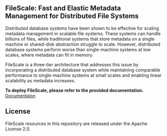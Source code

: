 ## FileScale: Fast and Elastic Metadata Management for Distributed File Systems

Distributed database systems have been shown to be effective for scaling metadata management in scalable file systems. These systems can handle billions of files, while traditional systems that store metadata on a single machine or shared-disk abstraction struggle to scale. However, distributed database systems perform worse than single-machine systems at low scales, where metadata can fit in memory. 

FileScale is a three-tier architecture that addresses this issue by incorporating a distributed database system while maintaining comparable performance to single-machine systems at small scales and enabling linear scalability as metadata increases.


**To deploy FileScale, please refer to the provided documentation.** 
[Documentaion](https://github.com/dslam2/FileScale/wiki)



## License

FileScale resources in this repository are released under the Apache License 2.0.
